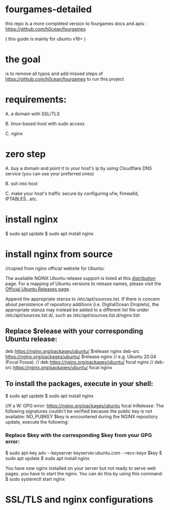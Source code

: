 # fourgames-detailed
this repo is a more completed version  to fourgames docs and apis : https://github.com/h0cean/fourgames

( this guide is mainly for  ubuntu v18+ )

# the goal 
  is to remove all typos and add missed steps of 
  https://github.com/h0cean/fourgames  to run this project

# requirements:
A. a domain with SSL/TLS

B. linux-based-host with sudo access 

C. nginx 

# zero step

A. buy a domain and point it to your host's ip by using Cloudflare DNS service
(you can use your preferred ones)

B. ssh into host

C. make your host's traffic secure by configuring ufw, firewalld, IPTABLES...etc.



# install nginx 
$ sudo apt update
$ sudo apt install nginx

# install nginx from source
//copied from nginx official website for Ubuntu:

The available NGINX Ubuntu release support is listed at this [distribution](https://nginx.org/packages/ubuntu/dists/) page. For a mapping of Ubuntu versions to release names, please visit the [Official Ubuntu Releases page](https://wiki.ubuntu.com/Releases).

Append the appropriate stanza to /etc/apt/sources.list. If there is concern about persistence of repository additions (i.e. DigitalOcean Droplets), the appropriate stanza may instead be added to a different list file under /etc/apt/sources.list.d/, such as /etc/apt/sources.list.d/nginx.list:
## Replace $release with your corresponding Ubuntu release:
deb https://nginx.org/packages/ubuntu/ $release nginx
deb-src https://nginx.org/packages/ubuntu/ $release nginx
  // e.g. Ubuntu 20.04 (Focal Fossa):
  // deb https://nginx.org/packages/ubuntu/ focal nginx
  // deb-src https://nginx.org/packages/ubuntu/ focal nginx

## To install the packages, execute in your shell:
$ sudo apt update
$ sudo apt install nginx

//If a W: GPG error: https://nginx.org/packages/ubuntu focal InRelease: The following signatures couldn't be verified because the public key is not available: NO_PUBKEY $key is encountered during the NGINX repository update, execute the following:
### Replace $key with the corresponding $key from your GPG error:
$ sudo apt-key adv --keyserver keyserver.ubuntu.com --recv-keys $key
$ sudo apt update
$ sudo apt install nginx

You have now nginx installed on your server but not ready to serve web pages. you have to start the nginx. You can do this by using this command:
$ sudo systemctl start nginx


# SSL/TLS and nginx configurations




